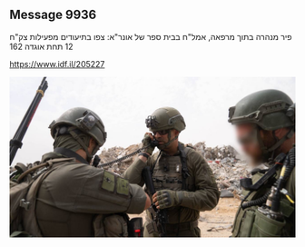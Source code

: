 ## Message 9936

פיר מנהרה בתוך מרפאה, אמל"ח בבית ספר של אונר"א:
צפו בתיעודים מפעילות צק"ח 12 תחת אוגדה 162

https://www.idf.il/205227

![Photo](9936/9936_photo.jpg)
